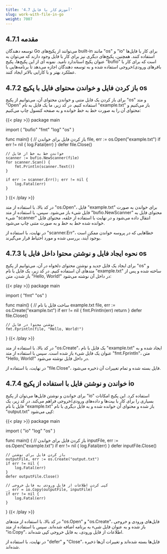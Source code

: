 ```yaml
---
title: '4.7 آموزش کار با فایل'
slug: work-with-file-in-go
weight: 7007
---
```


## 4.7.1 مقدمه

توسعه دهندگان Go می‌توانند از پکیج‌های built-in مانند "os" و "io" برای کار با فایل‌ها استفاده کنند. همچنین، پکیج‌های دیگری نیز برای کار با فایل وجود دارند که می‌توان به عنوان پکیج استاندارد نامید. نمونه ای از این پکیج‌ها، پکیج "bufio" است که برای کار با بافرهای ورودی/خروجی استفاده شده و به توسعه دهندگان اجازه می‌دهد تا برنامه‌هایی با عملکرد بهتر و با کارایی بالاتر ایجاد کنند.

## 4.7.2 باز کردن فایل و خواندن محتوای فایل با پکیج os

برای باز کردن یک فایل متنی و خواندن محتوای آن، می‌توانیم از پکیج "os" و متد "Open" استفاده کنیم. در کد زیر، ما یک فایل به نام "example.txt" باز می‌کنیم و محتوای آن را به صورت خط به خط خوانده و به صفحه کنسول چاپ می‌کنیم:

{{< play >}}
package main

import (
	"bufio"
	"fmt"
	"log"
	"os"
)

func main() {
	// باز کردن فایل برای خواندن
	file, err := os.Open("example.txt")
	if err != nil {
		log.Fatal(err)
	}
	defer file.Close()

	// خواندن خط به خط از فایل
	scanner := bufio.NewScanner(file)
	for scanner.Scan() {
		fmt.Println(scanner.Text())
	}

	if err := scanner.Err(); err != nil {
		log.Fatal(err)
	}
}
{{< /play >}}

در کد بالا، با استفاده از متد "os.Open"، فایل "example.txt" برای خواندن به صورت فایل شیء باز می‌شود. سپس، با استفاده از متد "bufio.NewScanner" محتوای فایل به شیء "scanner" انتقال داده می‌شود و در نهایت با استفاده از حلقه، محتوای فایل خوانده شده خط به خط و به صورت متنی چاپ می‌شود.

در نهایت، با استفاده از "scanner.Err"، خطاهایی که در پروسه خواندن ممکن است بوجود آیند، بررسی شده و مورد احتیاط قرار می‌گیرند.

## 4.7.3 نحوه ایجاد فایل و نوشتن محتوا داخل فایل با os

برای ایجاد یک فایل جدید و نوشتن محتوای دلخواه در آن، می‌توانیم از پکیج "os" و متدهای آن استفاده کنیم. در کد زیر، یک فایل با نام "example.txt" ساخته شده و پس از باز شدن، متن "Hello, World!" در داخل آن نوشته می‌شود:

{{< play >}}
package main

import (
	"fmt"
	"os"
)

func main() {
	// ساخت فایل با نام example.txt
	file, err := os.Create("example.txt")
	if err != nil {
		fmt.Println(err)
		return
	}
	defer file.Close()

	// نوشتن محتوا در فایل
	fmt.Fprintln(file, "Hello, World!")
}
{{< /play >}}

در کد بالا، با استفاده از متد "os.Create"، یک فایل با نام "example.txt" ایجاد شده و به عنوان یک فایل شیء باز شده است. سپس با استفاده از متد "fmt.Fprintln"، متن "Hello, World!" در داخل فایل نوشته می‌شود.

در نهایت، با استفاده از "file.Close"، فایل بسته شده و تمام تغییرات آن ذخیره می‌شود.

## 4.7.4 خواندن و نوشتن فایل با استفاده از پکیج io

برای خواندن و نوشتن فایل‌ها می‌توان از پکیج "io" استفاده کرد. این پکیج امکانات بسیاری را برای کار با بیت‌ها و داده‌های ورودی/خروجی فراهم می‌کند. در کد زیر، یک فایل با نام "example.txt" باز شده و محتوای آن خوانده شده و به فایل دیگری با نام "output.txt" کپی می‌شود:

{{< play >}}
package main

import (
	"io"
	"log"
	"os"
)

func main() {
	// باز کردن فایل برای خواندن
	inputFile, err := os.Open("example.txt")
	if err != nil {
		log.Fatal(err)
	}
	defer inputFile.Close()

	// باز کردن فایل برای نوشتن
	outputFile, err := os.Create("output.txt")
	if err != nil {
		log.Fatal(err)
	}
	defer outputFile.Close()

	// کپی کردن اطلاعات از فایل ورودی به فایل خروجی
	_, err = io.Copy(outputFile, inputFile)
	if err != nil {
		log.Fatal(err)
	}
}
{{< /play >}}

در کد بالا، با استفاده از متدهای "os.Open" و "os.Create"، فایل‌های ورودی و خروجی باز شده و به عنوان فایل شیء به برنامه اضافه شده‌اند. سپس با استفاده از متد "io.Copy"، اطلاعات از فایل ورودی، به فایل خروجی کپی شده‌اند.

در نهایت، با استفاده از "defer" و "Close"، فایل‌ها بسته شده‌اند و تغییرات آن‌ها ذخیره شده‌اند.
